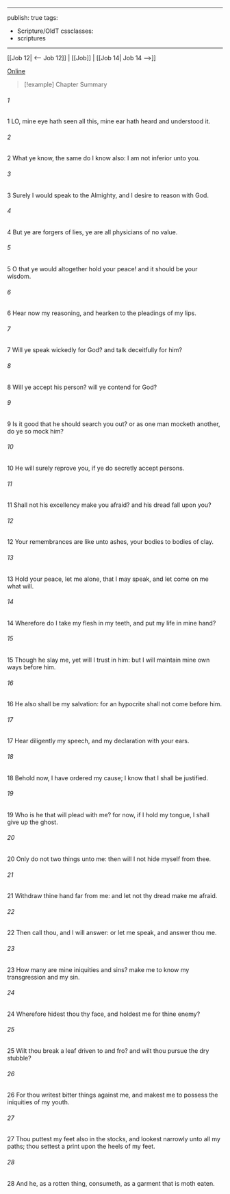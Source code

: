 

---
publish: true
tags:
  - Scripture/OldT
cssclasses:
  - scriptures
---
[[Job 12| <-- Job 12]] | [[Job]] | [[Job 14| Job 14 -->]]

[Online](https://churchofjesuschrist.org/study/scriptures/ot/job/13?lang=eng)

>[!example] Chapter Summary
>
###### 1
1 LO, mine eye hath seen all this, mine ear hath heard and understood it.
###### 2
2 What ye know, the same do I know also: I am not inferior unto you.
###### 3
3 Surely I would speak to the Almighty, and I desire to reason with God.
###### 4
4 But ye are forgers of lies, ye are all physicians of no value.
###### 5
5 O that ye would altogether hold your peace!  and it should be your wisdom.
###### 6
6 Hear now my reasoning, and hearken to the pleadings of my lips.
###### 7
7 Will ye speak wickedly for God?  and talk deceitfully for him?
###### 8
8 Will ye accept his person?  will ye contend for God?
###### 9
9 Is it good that he should search you out?  or as one man mocketh another, do ye so mock him?
###### 10
10 He will surely reprove you, if ye do secretly accept persons.
###### 11
11 Shall not his excellency make you afraid?  and his dread fall upon you?
###### 12
12 Your remembrances are like unto ashes, your bodies to bodies of clay.
###### 13
13 Hold your peace, let me alone, that I may speak, and let come on me what will.
###### 14
14 Wherefore do I take my flesh in my teeth, and put my life in mine hand?
###### 15
15 Though he slay me, yet will I trust in him: but I will maintain mine own ways before him.
###### 16
16 He also shall be my salvation: for an hypocrite shall not come before him.
###### 17
17 Hear diligently my speech, and my declaration with your ears.
###### 18
18 Behold now, I have ordered my cause; I know that I shall be justified.
###### 19
19 Who is he that will plead with me?  for now, if I hold my tongue, I shall give up the ghost.
###### 20
20 Only do not two things unto me: then will I not hide myself from thee.
###### 21
21 Withdraw thine hand far from me: and let not thy dread make me afraid.
###### 22
22 Then call thou, and I will answer: or let me speak, and answer thou me.
###### 23
23 How many are mine iniquities and sins?  make me to know my transgression and my sin.
###### 24
24 Wherefore hidest thou thy face, and holdest me for thine enemy?
###### 25
25 Wilt thou break a leaf driven to and fro?  and wilt thou pursue the dry stubble?
###### 26
26 For thou writest bitter things against me, and makest me to possess the iniquities of my youth.
###### 27
27 Thou puttest my feet also in the stocks, and lookest narrowly unto all my paths; thou settest a print upon the heels of my feet.
###### 28
28 And he, as a rotten thing, consumeth, as a garment that is moth eaten.



